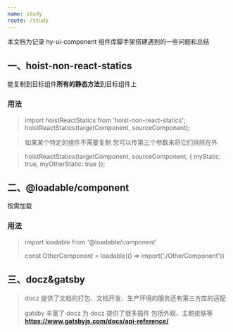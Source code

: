 ```yaml
---
name: study
route: /study
---
```


本文档为记录 hy-ui-component 组件库脚手架搭建遇到的一些问题和总结

## 一、hoist-non-react-statics

能复制到目标组件**所有的静态方法**到目标组件上

### 用法

> import hoistReactStatics from 'hoist-non-react-statics'; hoistReactStatics(targetComponent, sourceComponent);

> 如果某个特定的组件不需要复制 您可以传第三个参数来将它们排除在外

> hoistReactStatics(targetComponent, sourceComponent, { myStatic: true, myOtherStatic: true });

## 二、@loadable/component

按需加载

### 用法

> import loadable from '@loadable/component'
>
> const OtherComponent = loadable(() => import('./OtherComponent'))

## 三、docz&gatsby

> docz 提供了文档的打包、文档开发、生产环境的服务还有第三方库的适配
>
> gatsby 丰富了 docz 为 docz 提供了很多插件 包括外观、主题皮肤等**https://www.gatsbyjs.com/docs/api-reference/**

